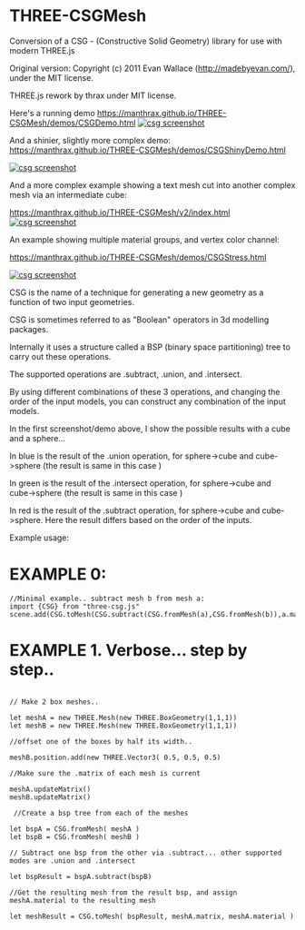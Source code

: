 # THREE-CSGMesh
Conversion of a CSG - (Constructive Solid Geometry) library for use with modern THREE.js


Original version: 
Copyright (c) 2011 Evan Wallace (http://madebyevan.com/), under the MIT license.

THREE.js rework by thrax under MIT license.

Here's a running demo
https://manthrax.github.io/THREE-CSGMesh/demos/CSGDemo.html
[![csg screenshot](https://raw.githubusercontent.com/manthrax/THREE-CSGMesh/master/assets/CSGScreenshot.jpg)](#screenshot)

And a shinier, slightly more complex demo:
https://manthrax.github.io/THREE-CSGMesh/demos/CSGShinyDemo.html

[![csg screenshot](https://raw.githubusercontent.com/manthrax/THREE-CSGMesh/master/assets/CSGShinyScreenshot.jpg)](#screenshot)

And a more complex example showing a text mesh cut into another complex mesh via an intermediate cube:

https://manthrax.github.io/THREE-CSGMesh/v2/index.html
[![csg screenshot](https://raw.githubusercontent.com/manthrax/THREE-CSGMesh/master/assets/V2TestScreenshot.jpg)](#screenshot)

An example showing multiple material groups, and vertex color channel:

https://manthrax.github.io/THREE-CSGMesh/demos/CSGStress.html

[![csg screenshot](https://raw.githubusercontent.com/manthrax/THREE-CSGMesh/master/assets/CGStressScreenshot.jpg)](#screenshot)

CSG is the name of a technique for generating a new geometry as a function of two input geometries.

CSG is sometimes referred to as "Boolean" operators in 3d modelling packages.

Internally it uses a structure called a BSP (binary space partitioning) tree to carry out these operations.

The supported operations are .subtract, .union, and .intersect.

By using different combinations of these 3 operations, and changing the order of the input models, you can construct any combination of the input models.

In the first screenshot/demo above, I show the possible results with a cube and a sphere...

In blue is the result of the .union operation, for  sphere->cube and cube->sphere (the result is same in this case )

In green is the result of the .intersect operation, for  sphere->cube and cube->sphere (the result is same in this case )

In red is the result of the .subtract operation, for  sphere->cube and cube->sphere. Here the result differs based on the order of the inputs.

Example usage:


# EXAMPLE 0:
```
//Minimal example.. subtract mesh b from mesh a:
import {CSG} from "three-csg.js"
scene.add(CSG.toMesh(CSG.subtract(CSG.fromMesh(a),CSG.fromMesh(b)),a.material))
```

# EXAMPLE 1. Verbose... step by step..
```

// Make 2 box meshes.. 

let meshA = new THREE.Mesh(new THREE.BoxGeometry(1,1,1))
let meshB = new THREE.Mesh(new THREE.BoxGeometry(1,1,1))

//offset one of the boxes by half its width..

meshB.position.add(new THREE.Vector3( 0.5, 0.5, 0.5)

//Make sure the .matrix of each mesh is current

meshA.updateMatrix()
meshB.updateMatrix()

 //Create a bsp tree from each of the meshes
 
let bspA = CSG.fromMesh( meshA )                        
let bspB = CSG.fromMesh( meshB )

// Subtract one bsp from the other via .subtract... other supported modes are .union and .intersect
 
let bspResult = bspA.subtract(bspB)

//Get the resulting mesh from the result bsp, and assign meshA.material to the resulting mesh

let meshResult = CSG.toMesh( bspResult, meshA.matrix, meshA.material )

```



